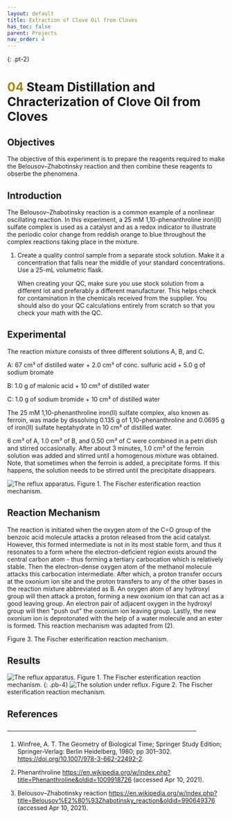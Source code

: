 ```yaml
---
layout: default
title: Extraction of Clove Oil from Cloves
has_toc: false
parent: Projects
nav_order: 4
---
```


{: .pt-2}
# <span style="color:#a98700">04</span> Steam Distillation and Chracterization of Clove Oil from Cloves

## Objectives

The objective of this experiment is to prepare the reagents required to make the Belousov–Zhabotinsky reaction and then combine these reagents to obserbe the phenomena.

## Introduction

The Belousov–Zhabotinsky reaction is a common example of a nonlinear oscillating reaction. In this experiment, a 25 mM 1,10-phenanthroline iron(II) sulfate complex is used as a catalyst and as a redox indicator to illustrate the periodic color change from reddish orange to blue throughout the complex reactions taking place in the mixture.

1. Create a quality control sample from a separate stock solution.  Make it a concentration that falls near the middle of your standard concentrations.  Use a 25-mL volumetric flask.

    <div class = "tip">When creating your QC, make sure you use stock solution from a different lot and preferably a different manufacturer.  This helps check for contamination in the chemicals received from the supplier.  You should also do your QC calculations entirely from scratch so that you check your math with the QC.</div>


## Experimental


The reaction mixture consists of three different solutions A, B, and C.

A: 67 cm³ of distilled water + 2.0 cm³ of conc. sulfuric acid + 5.0 g of sodium bromate

B: 1.0 g of malonic acid + 10 cm³ of distilled water

C: 1.0 g of sodium bromide + 10 cm³ of distilled water

The 25 mM 1,10-phenanthroline iron(II) sulfate complex, also known as ferroin, was made by dissolving 0.135 g of 1,10-phenanthroline and 0.0695 g of iron(II) sulfate heptahydrate in 10 cm³ of distilled water. 

6 cm³ of A, 1.0 cm³ of B, and 0.50 cm³ of C were combined in a petri dish and stirred occasionally. After about 3 minutes, 1.0 cm³ of the ferroin solution was added and stirred until a homogenous mixture was obtained. Note, that sometimes when the ferroin is added, a precipitate forms. If this happens, the solution needs to be stirred until the precipitate disappears.


![The reflux apparatus.](/Lab/assets/images/02/1.jpg)
Figure 1. The Fischer esterification reaction mechanism.

## Reaction Mechanism


The reaction is initiated when the oxygen atom of the C=O group of the benzoic acid molecule attacks a proton released from the acid catalyst. However, this formed intermediate is not in its most stable form, and thus it resonates to a form where the electron-deficient region exists around the central carbon atom - thus forming a tertiary carbocation which is relatively stable. Then the electron-dense oxygen atom of the methanol molecule attacks this carbocation intermediate. After which, a proton transfer occurs at the oxonium ion site and the proton transfers to any of the other bases in the reaction mixture abbreviated as B. An oxygen atom of any hydroxyl group will then attack a proton, forming a new oxonium ion that can act as a good leaving group. An electron pair of adjacent oxygen in the hydroxyl group will then "push out" the oxonium ion leaving group. Lastly, the new oxonium ion is deprotonated with the help of a water molecule and an ester is formed. This reaction mechanism was adapted from (2).


Figure 3. The Fischer esterification reaction mechanism.


## Results
 
![The reflux apparatus.](/Lab/assets/images/02/1.jpg)
Figure 1. The Fischer esterification reaction mechanism.
{: .pb-4}
![The solution under reflux.](/Lab/assets/images/02/2.jpg)
Figure 2. The Fischer esterification reaction mechanism.
 
 
## References
────────────────────────────────────────────
1. Winfree, A. T. The Geometry of Biological Time; Springer Study Edition; Springer-Verlag: Berlin Heidelberg, 1980; pp 301–302. https://doi.org/10.1007/978-3-662-22492-2.

1. Phenanthroline https://en.wikipedia.org/w/index.php?title=Phenanthroline&oldid=1009918726 (accessed Apr 10, 2021).

1. Belousov–Zhabotinsky reaction https://en.wikipedia.org/w/index.php?title=Belousov%E2%80%93Zhabotinsky_reaction&oldid=990649376 (accessed Apr 10, 2021).


